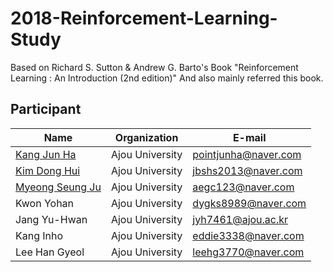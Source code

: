 # 2018-Reinforcement-Learning-Study

Based on Richard S. Sutton & Andrew G. Barto's Book "Reinforcement Learning : An Introduction (2nd edition)"
And also mainly referred this book.

## Participant

Name | Organization | E-mail
------ | ---------------- | ----------------
[Kang Jun Ha](https://github.com/kangjunha) | Ajou University | pointjunha@naver.com
[Kim Dong Hui](https://github.com/rookie0806) | Ajou University | jbshs2013@naver.com
[Myeong Seung Ju](https://github.com/4lvita) | Ajou University | aegc123@naver.com
Kwon Yohan | Ajou University | dygks8989@naver.com
Jang Yu-Hwan | Ajou University | jyh7461@ajou.ac.kr
Kang Inho | Ajou University | eddie3338@naver.com
Lee Han Gyeol | Ajou University | leehg3770@naver.com
